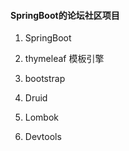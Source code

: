 #### SpringBoot的论坛社区项目

1. SpringBoot

2. thymeleaf 模板引擎

3. bootstrap

4. Druid 

5. Lombok

6. Devtools



